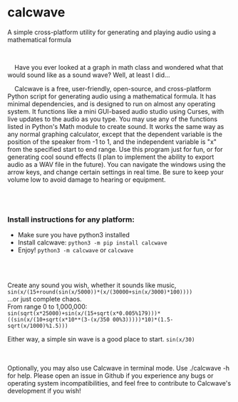 # calcwave
A simple cross-platform utility for generating and playing audio using a mathematical formula
<br>


<br/>


&nbsp;&nbsp;&nbsp;&nbsp;Have you ever looked at a graph in math class and wondered what that would sound like as a sound wave? Well, at least I did... 

&nbsp;&nbsp;&nbsp;&nbsp;Calcwave is a free, user-friendly, open-source, and cross-platform Python script for generating audio using a mathematical formula. It has minimal dependencies, and is designed to run on almost any operating system. It functions like a mini GUI-based audio studio using Curses, with live updates to the audio as you type. You may use any of the functions listed in Python's Math module to create sound. It works the same way as any normal graphing calculator, except that the dependent variable is the position of the speaker from -1 to 1, and the independent variable is "x" from the specified start to end range. Use this program just for fun, or for generating cool sound effects (I plan to implement the ability to export audio as a WAV file in the future). You can navigate the windows using the arrow keys, and change certain settings in real time. Be sure to keep your volume low to avoid damage to hearing or equipment.

<br>


<br/>


### Install instructions for any platform:
* Make sure you have python3 installed
* Install calcwave: ```python3 -m pip install calcwave```
* Enjoy! ```python3 -m calcwave``` or ```calcwave```


<br>

<br/>

Create any sound you wish, whether it sounds like music,  
```sin(x/(15+round(sin(x/5000))*(x/(30000+sin(x/3000)*100))))```  
...or just complete chaos.  
From range 0 to 1,000,000: ```sin(sqrt(x*25000)+sin(x/(15+sqrt(x*0.005%179)))*((sin(x/(10+sqrt(x*10**(3-(x/350
00%3)))))*10)*(1.5-sqrt(x/1000)%1.5)))```
 

Either way, a simple sin wave is a good place to start.
```sin(x/30)```

<br>

<br/>
Optionally, you may also use Calcwave in terminal mode. Use ./calcwave -h for help. Please open an issue in Github if you experience any bugs or operating system incompatibilities, and feel free to contribute to Calcwave's development if you wish!

